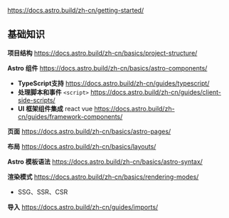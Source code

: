 https://docs.astro.build/zh-cn/getting-started/


## 基础知识

**项目结构** https://docs.astro.build/zh-cn/basics/project-structure/

**Astro 组件** https://docs.astro.build/zh-cn/basics/astro-components/
- **TypeScript支持** https://docs.astro.build/zh-cn/guides/typescript/
- **处理脚本和事件** `<script>` https://docs.astro.build/zh-cn/guides/client-side-scripts/
- **UI 框架组件集成** react vue https://docs.astro.build/zh-cn/guides/framework-components/

**页面** https://docs.astro.build/zh-cn/basics/astro-pages/

**布局** https://docs.astro.build/zh-cn/basics/layouts/

**Astro 模板语法** https://docs.astro.build/zh-cn/basics/astro-syntax/

**渲染模式** https://docs.astro.build/zh-cn/basics/rendering-modes/
- SSG、SSR、CSR

**导入** https://docs.astro.build/zh-cn/guides/imports/





